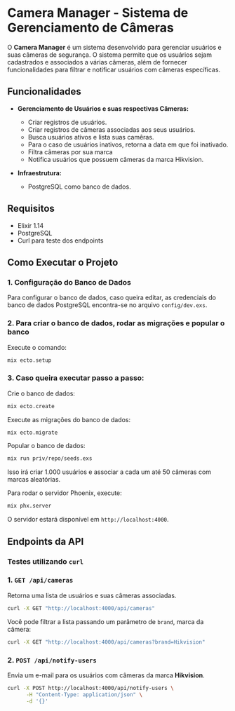 # Camera Manager - Sistema de Gerenciamento de Câmeras

O **Camera Manager** é um sistema desenvolvido para gerenciar usuários e suas câmeras de segurança. O sistema permite que os usuários sejam cadastrados e associados a várias câmeras, além de fornecer funcionalidades para filtrar e notificar usuários com câmeras específicas.

## Funcionalidades

- **Gerenciamento de Usuários e suas respectivas Câmeras:**
  - Criar registros de usuários.
  - Criar registros de câmeras associadas aos seus usuários.
  - Busca usuários ativos e lista suas camêras.
  - Para o caso de usuários inativos, retorna a data em que foi inativado.
  - Filtra câmeras por sua marca
  - Notifica usuários que possuem câmeras da marca Hikvision.

- **Infraestrutura:**
  - PostgreSQL como banco de dados.

## Requisitos

- Elixir 1.14
- PostgreSQL
- Curl para teste dos endpoints

## Como Executar o Projeto

### 1. Configuração do Banco de Dados

Para configurar o banco de dados, caso queira editar, as credenciais do banco de dados PostgreSQL encontra-se no arquivo `config/dev.exs`.

### 2. Para criar o banco de dados, rodar as migrações e popular o banco

Execute o comando:

```bash
mix ecto.setup
```

### 3. Caso queira executar passo a passo:

Crie o banco de dados:

```bash
mix ecto.create
```

Execute as migrações do banco de dados:

```bash
mix ecto.migrate
```

Popular o banco de dados:

```bash
mix run priv/repo/seeds.exs
```

Isso irá criar 1.000 usuários e associar a cada um até 50 câmeras com marcas aleatórias.

Para rodar o servidor Phoenix, execute:

```bash
mix phx.server
```

O servidor estará disponível em `http://localhost:4000`.

## Endpoints da API

### Testes utilizando `curl`

### 1. `GET /api/cameras`

Retorna uma lista de usuários e suas câmeras associadas.

```bash
curl -X GET "http://localhost:4000/api/cameras"
```

Você pode filtrar a lista passando um parâmetro de `brand`, marca da câmera:

```bash
curl -X GET "http://localhost:4000/api/cameras?brand=Hikvision"
```

### 2. `POST /api/notify-users`

Envia um e-mail para os usuários com câmeras da marca **Hikvision**.

```bash
curl -X POST http://localhost:4000/api/notify-users \
      -H "Content-Type: application/json" \
      -d '{}'
```
